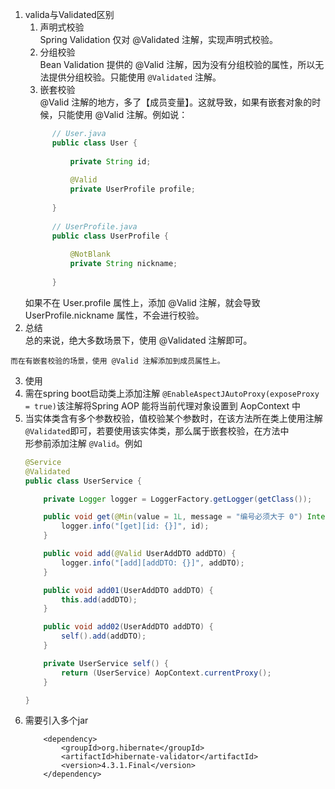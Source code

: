 1.  valida与Validated区别
     1.   声明式校验  
       Spring Validation 仅对 @Validated 注解，实现声明式校验。
     2.   分组校验  
       Bean Validation 提供的 @Valid 注解，因为没有分组校验的属性，所以无法提供分组校验。只能使用 `@Validated` 注解。
     3.   嵌套校验  
        @Valid 注解的地方，多了【成员变量】。这就导致，如果有嵌套对象的时候，只能使用 @Valid 注解。例如说：    
       ```java
             // User.java
             public class User {
                 
                 private String id;
             
                 @Valid
                 private UserProfile profile;
             
             }
             
             // UserProfile.java
             public class UserProfile {
             
                 @NotBlank
                 private String nickname;
             
             }

       ```  
      如果不在 User.profile 属性上，添加 @Valid 注解，就会导致 UserProfile.nickname 属性，不会进行校验。
2.   总结        
    总的来说，绝大多数场景下，使用 @Validated 注解即可。
    
    而在有嵌套校验的场景，使用 @Valid 注解添加到成员属性上。
3.   使用    
   1.   需在spring boot启动类上添加注解  `@EnableAspectJAutoProxy(exposeProxy = true)`该注解将Spring AOP 能将当前代理对象设置到 AopContext 中
   2.   当实体类含有多个参数校验，值校验某个参数时，在该方法所在类上使用注解`@Validated`即可，若要使用该实体类，那么属于嵌套校验，在方法中  
        形参前添加注解 `@Valid`。例如 
        ```java
        @Service
        @Validated
        public class UserService {
        
            private Logger logger = LoggerFactory.getLogger(getClass());
        
            public void get(@Min(value = 1L, message = "编号必须大于 0") Integer id) {
                logger.info("[get][id: {}]", id);
            }
        
            public void add(@Valid UserAddDTO addDTO) {
                logger.info("[add][addDTO: {}]", addDTO);
            }
        
            public void add01(UserAddDTO addDTO) {
                this.add(addDTO);
            }
        
            public void add02(UserAddDTO addDTO) {
                self().add(addDTO);
            }
        
            private UserService self() {    
                return (UserService) AopContext.currentProxy();
            }
        
        }
        ```
4. 需要引入多个jar
    ```text
        <dependency>
            <groupId>org.hibernate</groupId>
            <artifactId>hibernate-validator</artifactId>
            <version>4.3.1.Final</version> 
        </dependency>
    ```
    
   
    
